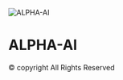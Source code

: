 ![ALPHA-AI](https://socialify.git.ci/Muskan/ALPHA-AI/image?font=Source%20Code%20Pro&forks=1&issues=1&language=1&owner=1&pulls=1&stargazers=1&theme=Dark)
# ALPHA-AI

© copyright All Rights Reserved
